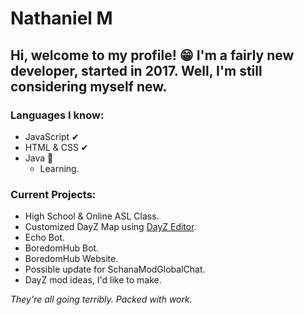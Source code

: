 # Nathaniel M
Hi, welcome to my profile! 😁 I'm a fairly new developer, started in 2017. Well, I'm still considering myself new.
---
### Languages I know:
* JavaScript ✔
* HTML & CSS ✔
* Java 📑
	* Learning.

### Current Projects:
* High School & Online ASL Class.
* Customized DayZ Map using [DayZ Editor](https://github.com/InclementDab/DayZ-Editor).
* Echo Bot.
* BoredomHub Bot.
* BoredomHub Website.
* Possible update for SchanaModGlobalChat.
* DayZ mod ideas, I'd like to make.

*They're all going terribly. Packed with work.*
